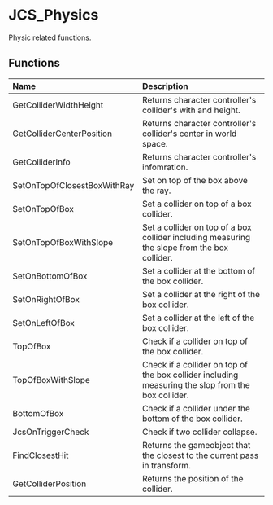 # JCS_Physics

Physic related functions.

## Functions

| Name                        | Description                                                                                        |
|:----------------------------|:---------------------------------------------------------------------------------------------------|
| GetColliderWidthHeight      | Returns character controller's collider's with and height.                                         |
| GetColliderCenterPosition   | Returns character controller's collider's center in world space.                                   |
| GetColliderInfo             | Returns character controller's infomration.                                                        |
| SetOnTopOfClosestBoxWithRay | Set on top of the box above the ray.                                                               |
| SetOnTopOfBox               | Set a collider on top of a box collider.                                                           |
| SetOnTopOfBoxWithSlope      | Set a collider on top of a box collider including measuring the slope from the box collider.       |
| SetOnBottomOfBox            | Set a collider at the bottom of the box collider.                                                  |
| SetOnRightOfBox             | Set a collider at the right of the box collider.                                                   |
| SetOnLeftOfBox              | Set a collider at the left of the box collider.                                                    |
| TopOfBox                    | Check if a collider on top of the box collider.                                                    |
| TopOfBoxWithSlope           | Check if a collider on top of the box collider including measuring the slop from the box collider. |
| BottomOfBox                 | Check if a collider under the bottom of the box collider.                                          |
| JcsOnTriggerCheck           | Check if two collider collapse.                                                                    |
| FindClosestHit              | Returns the gameobject that the closest to the current pass in transform.                          |
| GetColliderPosition         | Returns the position of the collider.                                                              |
